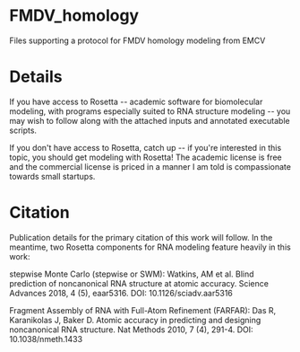 # FMDV_homology
Files supporting a protocol for FMDV homology modeling from EMCV

# Details
If you have access to Rosetta -- academic software for biomolecular modeling, with programs especially suited to RNA structure modeling -- you may wish to follow along with the attached inputs and annotated executable scripts.

If you don't have access to Rosetta, catch up -- if you're interested in this topic, you should get modeling with Rosetta! The academic license is free and the commercial license is priced in a manner I am told is compassionate towards small startups.

# Citation
Publication details for the primary citation of this work will follow. In the meantime, two Rosetta components for RNA modeling feature heavily in this work: 

stepwise Monte Carlo (stepwise or SWM):
Watkins, AM et al. Blind prediction of noncanonical RNA structure at atomic accuracy. Science Advances 2018, 4 (5), eaar5316. DOI: 10.1126/sciadv.aar5316

Fragment Assembly of RNA with Full-Atom Refinement (FARFAR):
Das R, Karanikolas J, Baker D. Atomic accuracy in predicting and designing noncanonical RNA structure. Nat Methods 2010, 7 (4), 291-4. DOI: 10.1038/nmeth.1433
